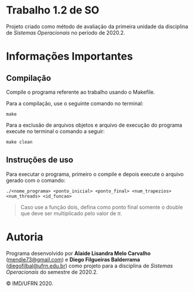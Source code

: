 # Trabalho 1.2 de SO

Projeto criado como método de avaliação da primeira unidade da disciplina de *Sistemas Operacionais* no período de 2020.2.

# Informações Importantes

## Compilação

Compile o programa referente ao trabalho usando o Makefile.

Para a compilação, use o seguinte comando no terminal:

```shell
make
```

Para a exclusão de arquivos objetos e arquivo de execução do programa execute no terminal o comando a seguir:

```shell
make clean
```

## Instruções de uso

Para executar o programa, primeiro o compile e depois execute o arquivo gerado com o comando:

```shell
./<nome_programa> <ponto_inicial> <ponto_final> <num_trapezios> <num_threads> <id_funcao>
```

> Caso use a função dois, defina como ponto final somente o double que deve ser multiplicado pelo valor de $\pi$.

# Autoria

Programa desenvolvido por **Alaide Lisandra Melo Carvalho** (<mendie73@gmail.com>) e **Diego Filgueiras Balderrama** (<diegofilbal@ufrn.edu.br>) como projeto para a disciplina de *Sistemas Operacionais* do semestre de 2020.2.

&copy; IMD/UFRN 2020.